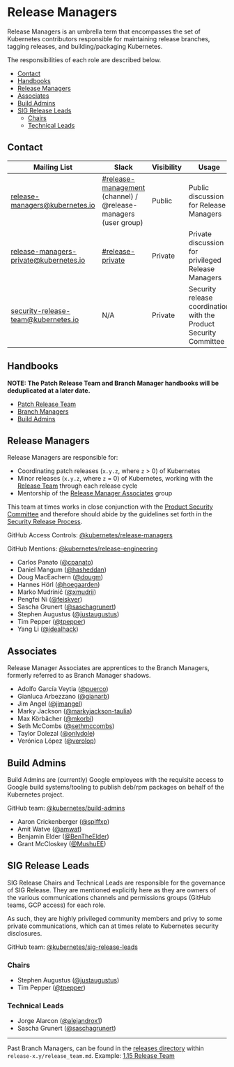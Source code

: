 # Release Managers <!-- omit in toc -->

Release Managers is an umbrella term that encompasses the set of Kubernetes
contributors responsible for maintaining release branches, tagging releases,
and building/packaging Kubernetes.

The responsibilities of each role are described below.

- [Contact](#contact)
- [Handbooks](#handbooks)
- [Release Managers](#release-managers)
- [Associates](#associates)
- [Build Admins](#build-admins)
- [SIG Release Leads](#sig-release-leads)
  - [Chairs](#chairs)
  - [Technical Leads](#technical-leads)

## Contact

| Mailing List | Slack | Visibility | Usage | Membership |
| --- | --- | --- | --- | --- |
| [release-managers@kubernetes.io](mailto:release-managers@kubernetes.io) | [#release-management](https://kubernetes.slack.com/messages/CJH2GBF7Y) (channel) / @release-managers (user group) | Public | Public discussion for Release Managers | All Release Managers (including Associates, Build Admins, and SIG Chairs) |
| [release-managers-private@kubernetes.io](mailto:release-managers-private@kubernetes.io) | [#release-private](https://kubernetes.slack.com/messages/GKEA5EL67) | Private | Private discussion for privileged Release Managers | Patch Release Team, Branch Managers, SIG Chairs |
| [security-release-team@kubernetes.io](mailto:security-release-team@kubernetes.io) | N/A | Private | Security release coordination with the Product Security Committee | [security-discuss-private@kubernetes.io](mailto:security-discuss-private@kubernetes.io), [release-managers-private@kubernetes.io](mailto:release-managers-private@kubernetes.io) |

## Handbooks

**NOTE: The Patch Release Team and Branch Manager handbooks will be deduplicated at a later date.**

- [Patch Release Team](/release-engineering/role-handbooks/patch-release-team.md)
- [Branch Managers](/release-engineering/role-handbooks/branch-manager.md)
- [Build Admins](/release-engineering/packaging.md)

## Release Managers

Release Managers are responsible for:

- Coordinating patch releases (`x.y.z`, where `z` > 0) of Kubernetes
- Minor releases (`x.y.z`, where `z` = 0) of Kubernetes, working with the
  [Release Team](/release-team/README.md) through each release cycle
- Mentorship of the [Release Manager Associates](#associates) group

This team at times works in close conjunction with the
[Product Security Committee][psc] and therefore should abide by the guidelines
set forth in the [Security Release Process][security-release-process].

GitHub Access Controls: [@kubernetes/release-managers](https://github.com/orgs/kubernetes/teams/release-managers)

GitHub Mentions: [@kubernetes/release-engineering](https://github.com/orgs/kubernetes/teams/release-engineering)

- Carlos Panato ([@cpanato](https://github.com/cpanato))
- Daniel Mangum ([@hasheddan](https://github.com/hasheddan))
- Doug MacEachern ([@dougm](https://github.com/dougm))
- Hannes Hörl ([@hoegaarden](https://github.com/hoegaarden))
- Marko Mudrinić ([@xmudrii](https://github.com/xmudrii))
- Pengfei Ni ([@feiskyer](https://github.com/feiskyer))
- Sascha Grunert ([@saschagrunert](https://github.com/saschagrunert))
- Stephen Augustus ([@justaugustus](https://github.com/justaugustus))
- Tim Pepper ([@tpepper](https://github.com/tpepper))
- Yang Li ([@idealhack](https://github.com/idealhack))

## Associates

Release Manager Associates are apprentices to the Branch Managers, formerly
referred to as Branch Manager shadows.

- Adolfo García Veytia ([@puerco](https://github.com/puerco))
- Gianluca Arbezzano ([@gianarb](https://github.com/gianarb))
- Jim Angel ([@jimangel](https://github.com/jimangel))
- Marky Jackson ([@markyjackson-taulia](https://github.com/markyjackson-taulia))
- Max Körbächer ([@mkorbi](https://github.com/mkorbi))
- Seth McCombs ([@sethmccombs](https://github.com/sethmccombs))
- Taylor Dolezal ([@onlydole](https://github.com/onlydole))
- Verónica López ([@verolop](https://github.com/verolop))

## Build Admins

Build Admins are (currently) Google employees with the requisite access to
Google build systems/tooling to publish deb/rpm packages on behalf of the
Kubernetes project.

GitHub team: [@kubernetes/build-admins](https://github.com/orgs/kubernetes/teams/build-admins)

- Aaron Crickenberger ([@spiffxp](https://github.com/spiffxp))
- Amit Watve ([@amwat](https://github.com/amwat))
- Benjamin Elder ([@BenTheElder](https://github.com/BenTheElder))
- Grant McCloskey ([@MushuEE](https://github.com/MushuEE))

## SIG Release Leads

SIG Release Chairs and Technical Leads are responsible for the governance of
SIG Release. They are mentioned explicitly here as they are owners of the
various communications channels and permissions groups (GitHub teams,
GCP access) for each role.

As such, they are highly privileged community members and privy to some private
communications, which can at times relate to Kubernetes security disclosures.

GitHub team: [@kubernetes/sig-release-leads](https://github.com/orgs/kubernetes/teams/sig-release-leads)

### Chairs

- Stephen Augustus ([@justaugustus](https://github.com/justaugustus))
- Tim Pepper ([@tpepper](https://github.com/tpepper))

### Technical Leads

- Jorge Alarcon ([@alejandrox1](https://github.com/alejandrox1))
- Sascha Grunert ([@saschagrunert](https://github.com/saschagrunert))

---

Past Branch Managers, can be found in the [releases directory](/releases) within `release-x.y/release_team.md`.
Example: [1.15 Release Team](/releases/release-1.15/release_team.md)

[psc]: https://git.k8s.io/community/committee-product-security/README.md
[security-release-process]: https://git.k8s.io/security/security-release-process.md
